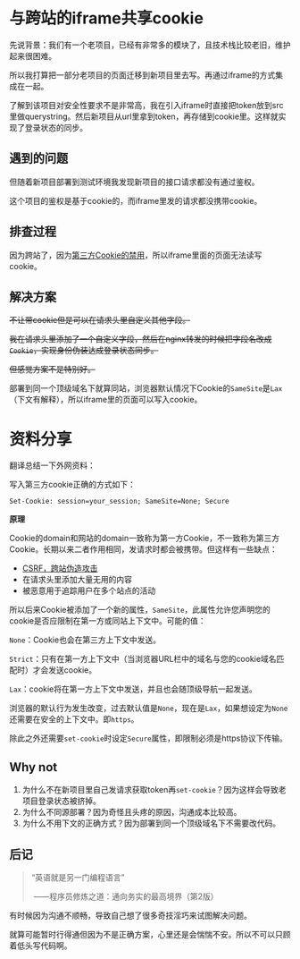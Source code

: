 # 与跨站的iframe共享cookie

先说背景：我们有一个老项目，已经有非常多的模块了，且技术栈比较老旧，维护起来很困难。

所以我打算把一部分老项目的页面迁移到新项目里去写。再通过iframe的方式集成在一起。

了解到该项目对安全性要求不是非常高，我在引入iframe时直接把token放到src里做querystring。然后新项目从url里拿到token，再存储到cookie里。这样就实现了登录状态的同步。

## 遇到的问题

但随着新项目部署到测试环境我发现新项目的接口请求都没有通过鉴权。

这个项目的鉴权是基于cookie的，而iframe里发的请求都没携带cookie。

## 排查过程

因为跨站了，因为[第三方Cookie的禁用](https://developers.google.com/search/blog/2020/01/get-ready-for-new-samesitenone-secure?hl=zh-cn)，所以iframe里面的页面无法读写cookie。

## 解决方案

~~不让带cookie但是可以在请求头里自定义其他字段。~~

~~我在请求头里添加了一个自定义字段，然后在nginx转发的时候把字段名改成`Cookie`，实现身份伪装达成登录状态同步。~~

~~但感觉方案不是特别好。~~

部署到同一个顶级域名下就算同站，浏览器默认情况下Cookie的`SameSite`是`Lax`（下文有解释），所以iframe里的页面可以写入cookie。

# 资料分享

翻译总结一下外网资料：

写入第三方cookie正确的方式如下：

```
Set-Cookie: session=your_session; SameSite=None; Secure 
```

**原理**

Cookie的domain和网站的domain一致称为第一方Cookie，不一致称为第三方Cookie。长期以来二者作用相同，发请求时都会被携带。但这样有一些缺点：

- [CSRF，跨站伪造攻击](https://owasp.org/www-community/attacks/csrf)
- 在请求头里添加大量无用的内容
- 被恶意用于追踪用户在多个站点的活动

所以后来Cookie被添加了一个新的属性，`SameSite`，此属性允许您声明您的cookie是否应限制在第一方或同站上下文中。可能的值：

`None`：Cookie也会在第三方上下文中发送。

`Strict`：只有在第一方上下文中（当浏览器URL栏中的域名与您的cookie域名匹配时）才会发送cookie。

`Lax`：cookie将在第一方上下文中发送，并且也会随顶级导航一起发送。

浏览器的默认行为发生改变，过去默认值是`None`，现在是`Lax`，如果想设定为`None`还需要在安全的上下文中。即`https`。

除此之外还需要`set-cookie`时设定`Secure`属性，即限制必须是https协议下传输。

## Why not

1. 为什么不在新项目里自己发请求获取token再`set-cookie`？因为这样会导致老项目登录状态被挤掉。
2. 为什么不同源部署？因为奇怪且头疼的原因，沟通成本比较高。
3. 为什么不用下文的正确方式？因为部署到同一个顶级域名下不需要改代码。

## 后记

>  “英语就是另一门编程语言”
>
> ​	——程序员修炼之道：通向务实的最高境界（第2版）

有时候因为沟通不顺畅，导致自己想了很多奇技淫巧来试图解决问题。

就算可能暂时行得通但因为不是正确方案，心里还是会惴惴不安。所以不可以只顾着低头写代码啊。
